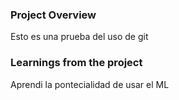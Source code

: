 ### Project Overview

 Esto es una prueba del uso de git


### Learnings from the project

 Aprendi la pontecialidad de usar el ML 



